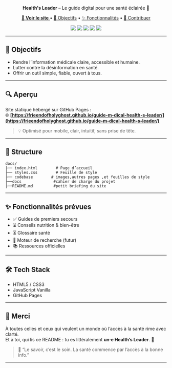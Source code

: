 


<p align="center">
  <b>Health's Leader</b> – Le guide digital pour une santé éclairée 🌿
</p>

<p align="center">
  <a href="https://frieendofholyghost.github.io/guide-m-dical-health-s-leader/">
    🔗 <b>Voir le site</b>
  </a> • 
  <a href="#%EF%B8%8F-objectifs">🎯 Objectifs</a> •
  <a href="#-fonctionnalités-prévues">✨ Fonctionnalités</a> •
  <a href="#-contribuer">🤝 Contribuer</a>
</p>

<p align="center">
  <img src="https://img.shields.io/badge/HTML5-%23E34F26.svg?style=flat&logo=html5&logoColor=white"/>
  <img src="https://img.shields.io/badge/CSS3-%231572B6.svg?style=flat&logo=css3&logoColor=white"/>
  <img src="https://img.shields.io/badge/GitHub%20Pages-deployed-brightgreen?style=flat"/>
  <img src="https://img.shields.io/badge/Licence-MIT-blue.svg"/>
  <img src="https://img.shields.io/badge/Made%20with-%E2%9D%A4-red"/>
</p>

---

## 🎯 Objectifs

- Rendre l’information médicale claire, accessible et humaine.
- Lutter contre la désinformation en santé.
- Offrir un outil simple, fiable, ouvert à tous.

---

## 🔍 Aperçu

Site statique hébergé sur GitHub Pages :  
🌐 **[https://frieendofholyghost.github.io/guide-m-dical-health-s-leader/](https://frieendofholyghost.github.io/guide-m-dical-health-s-leader/)**

> 💡 Optimisé pour mobile, clair, intuitif, sans prise de tête.

---

## 📁 Structure

```
docs/
├── index.html        # Page d’accueil
├── styles.css        # Feuille de style
├── codebase        # images,autres pages ,et feuilles de style
├──docs              #cahier de charge du projet
├──README.md         #petit briefing du site
```

---

## ✨ Fonctionnalités prévues

- ✅ Guides de premiers secours
- ⌛ Conseils nutrition & bien-être
- ⏳ Glossaire santé
- 🔎 Moteur de recherche (futur)
- 📚 Ressources officielles

---

## 🛠️ Tech Stack

- HTML5 / CSS3
- JavaScript Vanilla
- GitHub Pages

---

## 🙏 Merci

À toutes celles et ceux qui veulent un monde où l’accès à la santé rime avec clarté.  
Et à toi, qui lis ce README : tu es littéralement **un·e Health’s Leader**. 🫶

> 🧠 “Le savoir, c’est le soin. La santé commence par l’accès à la bonne info.”

---

